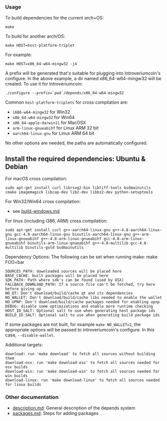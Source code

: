 ### Usage

To build dependencies for the current arch+OS:

    make

To build for another arch/OS:

    make HOST=host-platform-triplet

For example:

    make HOST=x86_64-w64-mingw32 -j4

A prefix will be generated that's suitable for plugging into Introveriumcoin's
configure. In the above example, a dir named x86_64-w64-mingw32 will be
created. To use it for Introveriumcoin:

    ./configure --prefix=`pwd`/depends/x86_64-w64-mingw32

Common `host-platform-triplets` for cross compilation are:

- `i686-w64-mingw32` for Win32
- `x86_64-w64-mingw32` for Win64
- `x86_64-apple-darwin11` for MacOSX
- `arm-linux-gnueabihf` for Linux ARM 32 bit
- `aarch64-linux-gnu` for Linux ARM 64 bit

No other options are needed, the paths are automatically configured.

Install the required dependencies: Ubuntu & Debian
--------------------------------------------------

For macOS cross compilation:

    sudo apt-get install curl librsvg2-bin libtiff-tools bsdmainutils cmake imagemagick libcap-dev libz-dev libbz2-dev python-setuptools

For Win32/Win64 cross compilation:

- see [build-windows.md](../doc/build-windows.md#cross-compilation-for-ubuntu-and-windows-subsystem-for-linux)

For linux (including i386, ARM) cross compilation:

    sudo apt-get install curl g++-aarch64-linux-gnu g++-4.8-aarch64-linux-gnu gcc-4.8-aarch64-linux-gnu binutils-aarch64-linux-gnu g++-arm-linux-gnueabihf g++-4.8-arm-linux-gnueabihf gcc-4.8-arm-linux-gnueabihf binutils-arm-linux-gnueabihf g++-4.8-multilib gcc-4.8-multilib binutils-gold bsdmainutils


Dependency Options:
The following can be set when running make: make FOO=bar

    SOURCES_PATH: downloaded sources will be placed here
    BASE_CACHE: built packages will be placed here
    SDK_PATH: Path where sdk's can be found (used by OSX)
    FALLBACK_DOWNLOAD_PATH: If a source file can't be fetched, try here before giving up
    NO_QT: Don't download/build/cache qt and its dependencies
    NO_WALLET: Don't download/build/cache libs needed to enable the wallet
    NO_UPNP: Don't download/build/cache packages needed for enabling upnp
    DEBUG: disable some optimizations and enable more runtime checking
    HOST_ID_SALT: Optional salt to use when generating host package ids
    BUILD_ID_SALT: Optional salt to use when generating build package ids

If some packages are not built, for example `make NO_WALLET=1`, the appropriate
options will be passed to introveriumcoin's configure. In this case, `--disable-wallet`.

Additional targets:

    download: run 'make download' to fetch all sources without building them
    download-osx: run 'make download-osx' to fetch all sources needed for osx builds
    download-win: run 'make download-win' to fetch all sources needed for win builds
    download-linux: run 'make download-linux' to fetch all sources needed for linux builds

### Other documentation

- [description.md](description.md): General description of the depends system
- [packages.md](packages.md): Steps for adding packages

